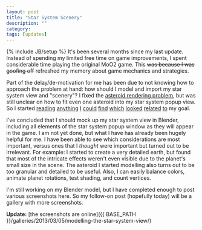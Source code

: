 ```yaml
---
layout: post
title: "Star System Scenery"
description: ""
category: 
tags: [updates]
---
```

{% include JB/setup %}
It's been several months since my last update. Instead of spending my limited free time on game improvements, I spent considerable time playing the original MoO2 game. This <strike>was because I was goofing off</strike> refreshed my memory about game mechanics and strategies.

Part of the delay/de-motivation for me has been due to not knowing how to approach the problem at hand: how should I model and import my star system view and "scenery"? I fixed the [asteroid rendering problem](https://github.com/greenmoss/pyglet_obj_test/commit/37f2933f3914266f56c644e0b9c591e34d2b986f), but was still unclear on how to fit even one asteroid into my star system popup view. So I started [reading](http://en.wikibooks.org/wiki/Blender_3D:_Noob_to_Pro) [anything](http://www.youtube.com/watch?v=OBJ_NP-Sm1M&noredirect=1) [I](http://livebm.com/play_video/VEY5HWdII10) [could](http://mygimptutorial.com/the-ultimate-gimp-planet-tutorial) [find](http://gamedev.stackexchange.com/questions/16585/how-do-you-programmatically-generate-a-sphere) [which](http://en.wikipedia.org/wiki/UV_mapping) [looked](http://www.packtpub.com/article/blender-creating-uv-texture) [related](http://www.blenderguru.com/videos/create-a-realistic-earth/) [to](http://www.wtv3d.org/t12795-blender-tutorial-making-planet-saturn-by-cgi-trainer) my goal.

I've concluded that I should mock up my star system view in Blender, including all elements of the star system popup window as they will appear in the game. I am not yet done, but what I have has already been hugely helpful for me. I have been able to see which considerations are most important, versus ones that I *thought* were important but turned out to be irrelevant. For example: I started to create a very detailed earth, but found that most of the intricate effects weren't even visible due to the planet's small size in the scene. The asteroid I started modelling also turns out to be too granular and detailed to be useful. Also, I can easily balance colors, animate planet rotations, test shading, and count vertices.

I'm still working on my Blender model, but I have completed enough to post various screenshots here. So my follow-on post (hopefully today) will be a gallery with more screenshots.

__Update:__ [the screenshots are online]({{ BASE_PATH }}/galleries/2013/03/05/modelling-the-star-system-view/)
